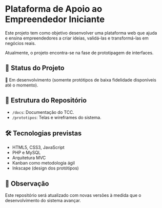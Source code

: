 # Plataforma de Apoio ao Empreendedor Iniciante

Este projeto tem como objetivo desenvolver uma plataforma web que ajuda e ensina empreendedores a criar ideias, validá-las e transformá-las em negócios reais.  

Atualmente, o projeto encontra-se na fase de prototipagem de interfaces.

## 📌 Status do Projeto
🚧 Em desenvolvimento (somente protótipos de baixa fidelidade disponíveis até o momento).

## 📁 Estrutura do Repositório

- `/docs`: Documentação do TCC.
- `/prototipos`: Telas e wireframes do sistema.

## 🛠 Tecnologias previstas

- HTML5, CSS3, JavaScript
- PHP e MySQL
- Arquitetura MVC
- Kanban como metodologia ágil
- Inkscape (design dos protótipos)

## 📌 Observação

Este repositório será atualizado com novas versões à medida que o desenvolvimento do sistema avançar.

